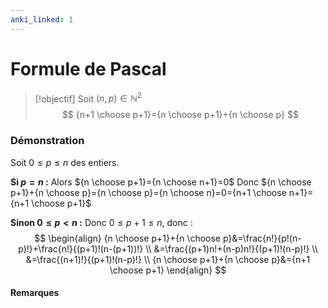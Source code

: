 ```yaml
---
anki_linked: 1
---
```

# Formule de Pascal

> [!objectif]
> Soit $(n,p)\in \mathbb{N}^{2}$
>$$
> {n+1 \choose p+1}={n \choose p+1}+{n \choose p}
> $$
### Démonstration

Soit $0\le p \leq n$ des entiers.

**Si $p=n$ :**
	Alors ${n \choose p+1}={n \choose n+1}=0$
	Donc ${n \choose p+1}+{n \choose p}={n \choose p}={n \choose n}=0={n+1 \choose n+1}={n+1 \choose p+1}$

**Sinon $0\leq p<n$ :**
	Donc $0\leq p+1\leq n$, donc :
$$
\begin{align}
{n \choose p+1}+{n \choose p}&=\frac{n!}{p!(n-p)!}+\frac{n!}{(p+1)!(n-(p+1))!} \\
&=\frac{(p+1)n!+(n-p)n!}{(p+1)!(n-p)!} \\
&=\frac{(n+1)!}{(p+1)!(n-p)!} \\
{n \choose p+1}+{n \choose p}&={n+1 \choose p+1}
\end{align}
$$


#### Remarques


